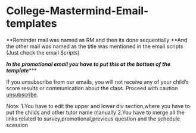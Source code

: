 # College-Mastermind-Email-templates

**Reminder mail was named as RM and then its done sequentially
**And the other mail was named as the title was mentioned in the email scripts (Just check the email Scripts)

*************In the promotional email you have to put this at the bottom of the template****************

<p>If you unsubscribe from our emails, you will not receive any of your child’s score results or communication about the class. Proceed with caution <a href="unsubscribe-link">unsubscribe</a>.</p>

Note:
1.You have to edit the upper and lower div section,where you have to put the childs and other tutor name manually
2.You have to merge all the links related to survey,promotional,previous question and the schedule scession

